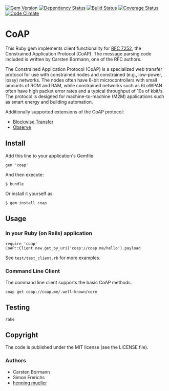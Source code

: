 [![Gem Version](https://img.shields.io/gem/v/coap.svg)](http://badge.fury.io/rb/coap)
[![Dependency Status](https://img.shields.io/gemnasium/nning/coap.svg)](https://gemnasium.com/nning/coap)
[![Build Status](https://img.shields.io/travis/nning/coap.svg)](https://travis-ci.org/nning/coap)
[![Coverage Status](https://img.shields.io/coveralls/nning/coap.svg)](https://coveralls.io/r/nning/coap)
[![Code Climate](https://img.shields.io/codeclimate/github/nning/coap.svg)](https://codeclimate.com/github/nning/coap)

# CoAP

This Ruby gem implements client functionality for [RFC
7252](http://tools.ietf.org/html/rfc7252), the Constrained Application Protocol
(CoAP). The message parsing code included is written by Carsten Bormann, one of
the RFC authors.

The Constrained Application Protocol (CoAP) is a specialized web transfer
protocol for use with constrained nodes and constrained (e.g., low-power,
lossy) networks.  The nodes often have 8-bit microcontrollers with small
amounts of ROM and RAM, while constrained networks such as 6LoWPAN often have
high packet error rates and a typical throughput of 10s of kbit/s.  The
protocol is designed for machine-to-machine (M2M) applications such as smart
energy and building automation.

Additionally supported extensions of the CoAP protocol:

* [Blockwise Transfer](http://tools.ietf.org/html/draft-ietf-core-block-14)
* [Observe](http://tools.ietf.org/html/draft-ietf-core-observe-13)

## Install

Add this line to your application's Gemfile:

    gem 'coap'

And then execute:

    $ bundle

Or install it yourself as:

    $ gem install coap

## Usage

### In your Ruby (on Rails) application

	require 'coap'
    CoAP::Client.new.get_by_uri('coap://coap.me/hello').payload

See `test/test_client.rb` for more examples.

### Command Line Client

The command line client supports the basic CoAP methods.

    coap get coap://coap.me/.well-known/core

## Testing

    rake

## Copyright

The code is published under the MIT license (see the LICENSE file).

### Authors

* Carsten Bormann
* Simon Frerichs
* [henning mueller](https://henning.orgizm.net)
